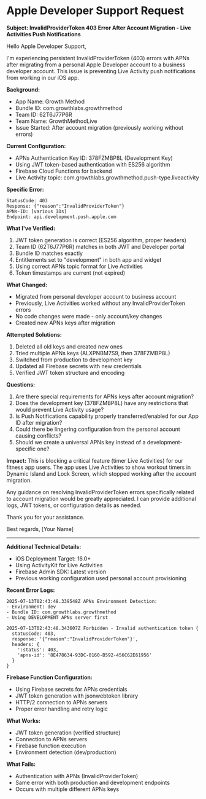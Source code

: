 # Apple Developer Support Request

**Subject: InvalidProviderToken 403 Error After Account Migration - Live Activities Push Notifications**

Hello Apple Developer Support,

I'm experiencing persistent InvalidProviderToken (403) errors with APNs after migrating from a personal Apple Developer account to a business developer account. This issue is preventing Live Activity push notifications from working in our iOS app.

**Background:**
- App Name: Growth Method
- Bundle ID: com.growthlabs.growthmethod
- Team ID: 62T6J77P6R
- Team Name: GrowthMethodLive
- Issue Started: After account migration (previously working without errors)

**Current Configuration:**
- APNs Authentication Key ID: 378FZMBP8L (Development Key)
- Using JWT token-based authentication with ES256 algorithm
- Firebase Cloud Functions for backend
- Live Activity topic: com.growthlabs.growthmethod.push-type.liveactivity

**Specific Error:**
```
StatusCode: 403
Response: {"reason":"InvalidProviderToken"}
APNs-ID: [various IDs]
Endpoint: api.development.push.apple.com
```

**What I've Verified:**
1. JWT token generation is correct (ES256 algorithm, proper headers)
2. Team ID (62T6J77P6R) matches in both JWT and Developer portal
3. Bundle ID matches exactly
4. Entitlements set to "development" in both app and widget
5. Using correct APNs topic format for Live Activities
6. Token timestamps are current (not expired)

**What Changed:**
- Migrated from personal developer account to business account
- Previously, Live Activities worked without any InvalidProviderToken errors
- No code changes were made - only account/key changes
- Created new APNs keys after migration

**Attempted Solutions:**
1. Deleted all old keys and created new ones
2. Tried multiple APNs keys (ALXPNBM7S9, then 378FZMBP8L)
3. Switched from production to development key
4. Updated all Firebase secrets with new credentials
5. Verified JWT token structure and encoding

**Questions:**
1. Are there special requirements for APNs keys after account migration?
2. Does the development key (378FZMBP8L) have any restrictions that would prevent Live Activity usage?
3. Is Push Notifications capability properly transferred/enabled for our App ID after migration?
4. Could there be lingering configuration from the personal account causing conflicts?
5. Should we create a universal APNs key instead of a development-specific one?

**Impact:**
This is blocking a critical feature (timer Live Activities) for our fitness app users. The app uses Live Activities to show workout timers in Dynamic Island and Lock Screen, which stopped working after the account migration.

Any guidance on resolving InvalidProviderToken errors specifically related to account migration would be greatly appreciated. I can provide additional logs, JWT tokens, or configuration details as needed.

Thank you for your assistance.

Best regards,
[Your Name]

---

**Additional Technical Details:**
- iOS Deployment Target: 16.0+
- Using ActivityKit for Live Activities
- Firebase Admin SDK: Latest version
- Previous working configuration used personal account provisioning

**Recent Error Logs:**
```
2025-07-13T02:43:48.339548Z APNs Environment Detection:
- Environment: dev
- Bundle ID: com.growthlabs.growthmethod
- Using DEVELOPMENT APNs server first

2025-07-13T02:43:48.343607Z Forbidden - Invalid authentication token {
  statusCode: 403,
  response: '{"reason":"InvalidProviderToken"}',
  headers: {
    ':status': 403,
    'apns-id': '8E478634-93DC-0160-B592-456C62E61956'
  }
}
```

**Firebase Function Configuration:**
- Using Firebase secrets for APNs credentials
- JWT token generation with jsonwebtoken library
- HTTP/2 connection to APNs servers
- Proper error handling and retry logic

**What Works:**
- JWT token generation (verified structure)
- Connection to APNs servers
- Firebase function execution
- Environment detection (dev/production)

**What Fails:**
- Authentication with APNs (InvalidProviderToken)
- Same error with both production and development endpoints
- Occurs with multiple different APNs keys
